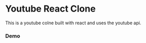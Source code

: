# Youtube React Clone 

This is a youtube colne built with react and uses the youtube api.

### Demo
